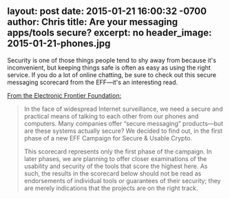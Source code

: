 layout: post
date: 2015-01-21 16:00:32 -0700
author: Chris
title: Are your messaging apps/tools secure?
excerpt: no
header_image: 2015-01-21-phones.jpg
----

Security is one of those things people tend to shy away from because it's inconvenient, but keeping things safe is often as easy as using the right service. If you do a lot of online chatting, be sure to check out this secure messaging scorecard from the EFF—it's an interesting read. 

[From the Electronic Frontier Foundation:](https://www.eff.org/secure-messaging-scorecard)

> In the face of widespread Internet surveillance, we need a secure and practical means of talking to each other from our phones and computers. Many companies offer “secure messaging” products—but are these systems actually secure? We decided to find out, in the first phase of a new EFF Campaign for Secure & Usable Crypto.
>
> This scorecard represents only the first phase of the campaign. In later phases, we are planning to offer closer examinations of the usability and security of the tools that score the highest here. As such, the results in the scorecard below should not be read as endorsements of individual tools or guarantees of their security; they are merely indications that the projects are on the right track.